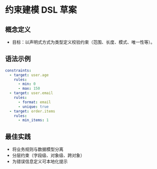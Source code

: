 # 约束建模 DSL 草案

## 概念定义

- 目标：以声明式方式为类型定义校验约束（范围、长度、模式、唯一性等）。

## 语法示例

```yaml
constraints:
  - target: user.age
    rules:
      - min: 0
      - max: 150
  - target: user.email
    rules:
      - format: email
      - unique: true
  - target: order.items
    rules:
      - min_items: 1
```

## 最佳实践

- 将业务规则与数据模型分离
- 分层约束（字段级、对象级、跨对象）
- 为错误信息定义可本地化提示
